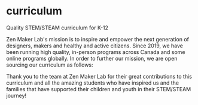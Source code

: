 # curriculum
Quality STEM/STEAM curriculum for K-12

Zen Maker Lab's mission is to inspire and empower the next generation of designers, makers and healthy and active citizens.
Since 2019, we have been running high quality, in-person programs across Canada and some online programs globally.
In order to further our mission, we are open sourcing our curriculum as follows:

Thank you to the team at Zen Maker Lab for their great contributions to this curriculum and all the amazing students who have inspired us and the families that have supported their children and youth in their STEM/STEAM journey!

